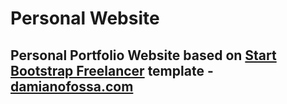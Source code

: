 # Personal Website

## Personal Portfolio Website based on [Start Bootstrap Freelancer](https://startbootstrap.com/template-overviews/freelancer/) template - [damianofossa.com](http://damianofossa.com)
